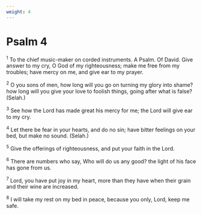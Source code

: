 ```yaml
---
weight: 4
---
```


# Psalm 4

<sup>1</sup> To the chief music-maker on corded instruments. A Psalm. Of David. Give answer to my cry, O God of my righteousness; make me free from my troubles; have mercy on me, and give ear to my prayer. 

<sup>2</sup> O you sons of men, how long will you go on turning my glory into shame? how long will you give your love to foolish things, going after what is false? (Selah.) 

<sup>3</sup> See how the Lord has made great his mercy for me; the Lord will give ear to my cry. 

<sup>4</sup> Let there be fear in your hearts, and do no sin; have bitter feelings on your bed, but make no sound. (Selah.) 

<sup>5</sup> Give the offerings of righteousness, and put your faith in the Lord. 

<sup>6</sup> There are numbers who say, Who will do us any good? the light of his face has gone from us. 

<sup>7</sup> Lord, you have put joy in my heart, more than they have when their grain and their wine are increased. 

<sup>8</sup> I will take my rest on my bed in peace, because you only, Lord, keep me safe. 


